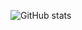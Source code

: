 <!-- ![header](https://capsule-render.vercel.app/api?type=rect&color=auto&height=200&section=header&text=SHS%20Home&fontSize=80) -->

![GitHub stats](https://github-readme-stats.vercel.app/api?username=shsep&show_icons=true&theme=radical)

<!-- [![Top Langs](https://github-readme-stats.vercel.app/api/top-langs/?username=shsep&layout=compact)](https://github.com/shsep/github-readme-stats) -->
